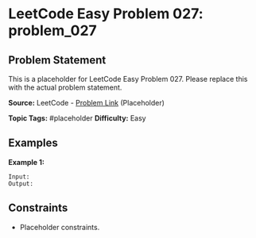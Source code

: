 # LeetCode Easy Problem 027: problem_027

## Problem Statement

This is a placeholder for LeetCode Easy Problem 027.
Please replace this with the actual problem statement.

**Source:** LeetCode - [Problem Link](https://leetcode.com/problems/problem-027/) (Placeholder)

**Topic Tags:** #placeholder
**Difficulty:** Easy

## Examples

**Example 1:**

```
Input:
Output:
```

## Constraints

- Placeholder constraints.
